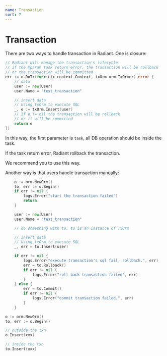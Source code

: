 ```yaml
---
name: Transaction
sort: 7
---
```


# Transaction

There are two ways to handle transaction in Radiant. One is closure:

```go
// Radiant will manage the transaction's lifecycle
// if the @param task return error, the transaction will be rollback
// or the transaction will be committed
err := o.DoTx(func(ctx context.Context, txOrm orm.TxOrmer) error {
	// data
	user := new(User)
	user.Name = "test_transaction"

	// insert data
	// Using txOrm to execute SQL
	_, e := txOrm.Insert(user)
	// if e != nil the transaction will be rollback
	// or it will be committed
	return e
})
```

In this way, the first parameter is `task`, all DB operation should be inside the task. 

If the task return error, Radiant rollback the transaction.

We recommend you to use this way.

Another way is that users handle transaction manually:

```go
	o := orm.NewOrm()
	to, err := o.Begin()
	if err != nil {
		logs.Error("start the transaction failed")
		return
	}

	user := new(User)
	user.Name = "test_transaction"

	// do something with to. to is an instance of TxOrm

	// insert data
	// Using txOrm to execute SQL
	_, err = to.Insert(user)

	if err != nil {
		logs.Error("execute transaction's sql fail, rollback.", err)
		err = to.Rollback()
		if err != nil {
			logs.Error("roll back transaction failed", err)
		}
	} else {
		err = to.Commit()
		if err != nil {
			logs.Error("commit transaction failed.", err)
		}
	}
```


```go
o := orm.NewOrm()
to, err := o.Begin()

// outside the txn
o.Insert(xxx)

// inside the txn
to.Insert(xxx)
```

